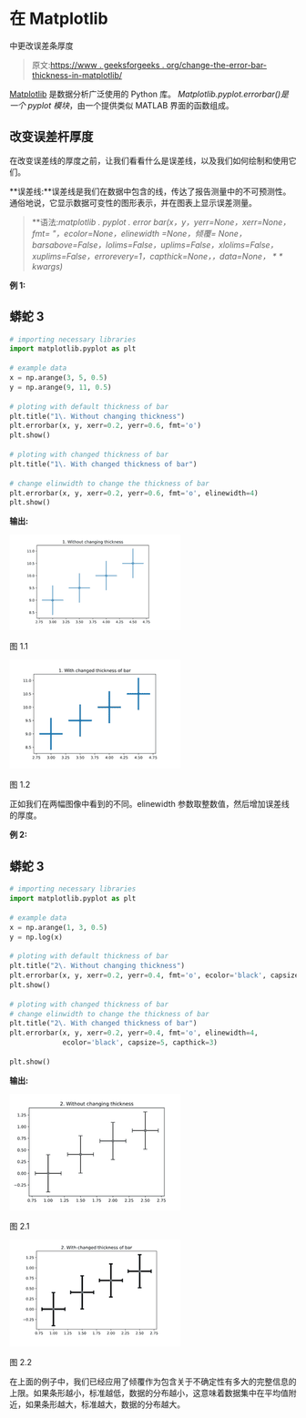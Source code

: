 # 在 Matplotlib

中更改误差条厚度

> 原文:[https://www . geeksforgeeks . org/change-the-error-bar-thickness-in-matplotlib/](https://www.geeksforgeeks.org/change-the-error-bar-thickness-in-matplotlib/)

[Matplotlib](https://www.geeksforgeeks.org/python-introduction-matplotlib/) 是数据分析广泛使用的 Python 库。 *Matplotlib.pyplot.errorbar()是一个 pyplot 模块*，由一个提供类似 MATLAB 界面的函数组成。

## **改变误差杆厚度**

在改变误差线的厚度之前，让我们看看什么是误差线，以及我们如何绘制和使用它们。

**误差线:**误差线是我们在数据中包含的线，传达了报告测量中的不可预测性。通俗地说，它显示数据可变性的图形表示，并在图表上显示误差测量。

> **语法:***matplotlib . pyplot . error bar(x，y，yerr=None，xerr=None，fmt= "，ecolor=None，elinewidth =None，倾覆= None，barsabove=False，lolims=False，uplims=False，xlolims=False，xuplims=False，errorevery=1，capthick=None，*，data=None，* * * kwargs)*

**例 1:**

## 蟒蛇 3

```py
# importing necessary libraries
import matplotlib.pyplot as plt

# example data
x = np.arange(3, 5, 0.5)
y = np.arange(9, 11, 0.5)

# ploting with default thickness of bar
plt.title("1\. Without changing thickness")
plt.errorbar(x, y, xerr=0.2, yerr=0.6, fmt='o')
plt.show()

# ploting with changed thickness of bar
plt.title("1\. With changed thickness of bar")

# change elinwidth to change the thickness of bar
plt.errorbar(x, y, xerr=0.2, yerr=0.6, fmt='o', elinewidth=4)
plt.show()
```

**输出:**

![](img/7331857e5ea7ba0d6ef29d8f020d6c4b.png)

图 1.1

![](img/e83e26b13a63edf27e79f9bb4af59648.png)

图 1.2

正如我们在两幅图像中看到的不同。elinewidth 参数取整数值，然后增加误差线的厚度。

**例 2:**

## 蟒蛇 3

```py
# importing necessary libraries
import matplotlib.pyplot as plt

# example data
x = np.arange(1, 3, 0.5)
y = np.log(x)

# ploting with default thickness of bar
plt.title("2\. Without changing thickness")
plt.errorbar(x, y, xerr=0.2, yerr=0.4, fmt='o', ecolor='black', capsize=5)
plt.show()

# ploting with changed thickness of bar
# change elinwidth to change the thickness of bar
plt.title("2\. With changed thickness of bar")
plt.errorbar(x, y, xerr=0.2, yerr=0.4, fmt='o', elinewidth=4,
             ecolor='black', capsize=5, capthick=3)

plt.show()
```

**输出:**

![](img/661fc7d47fb7ab67c2496609e1280e5b.png)

图 2.1

![](img/4683644c674e80d323c5dc58e62a724d.png)

图 2.2

在上面的例子中，我们已经应用了倾覆作为包含关于不确定性有多大的完整信息的上限。如果条形越小，标准越低，数据的分布越小，这意味着数据集中在平均值附近，如果条形越大，标准越大，数据的分布越大。